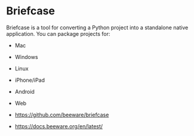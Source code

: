 # Briefcase

Briefcase is a tool for converting a Python project into a standalone native application. You can package projects for:

- Mac
- Windows
- Linux
- iPhone/iPad
- Android
- Web


- <https://github.com/beeware/briefcase>
- <https://docs.beeware.org/en/latest/>

